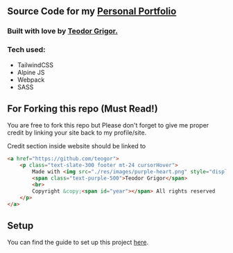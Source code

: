 ## Source Code for my [Personal Portfolio](https://teogor.dev)

### Built with love by <a href="https://github.com/teogor">Teodor Grigor.</a>

### Tech used:
- TailwindCSS
- Alpine JS
- Webpack
- SASS

## For Forking this repo (Must Read!)

You are free to fork this repo but Please don't forget to give me proper credit by linking your site back to my profile/site.

Credit section inside website should be linked to 

```html
<a href="https://github.com/teogor">
    <p class="text-slate-300 footer mt-24 cursorHover">
        Made with <img src="./res/images/purple-heart.png" style="display: inline;" width="18px" height="18px" alt="Purple Heart Icon"/> by
        <span class="text-purple-500">Teodor Grigor</span>
        <br>
        Copyright &copy;<span id="year"></span> All rights reserved
    </p>
</a>
```

## Setup

You can find the guide to set up this project [here](https://gist.github.com/teogor/19ad0e3bb2cf62a48ed05051e215ffe0).
